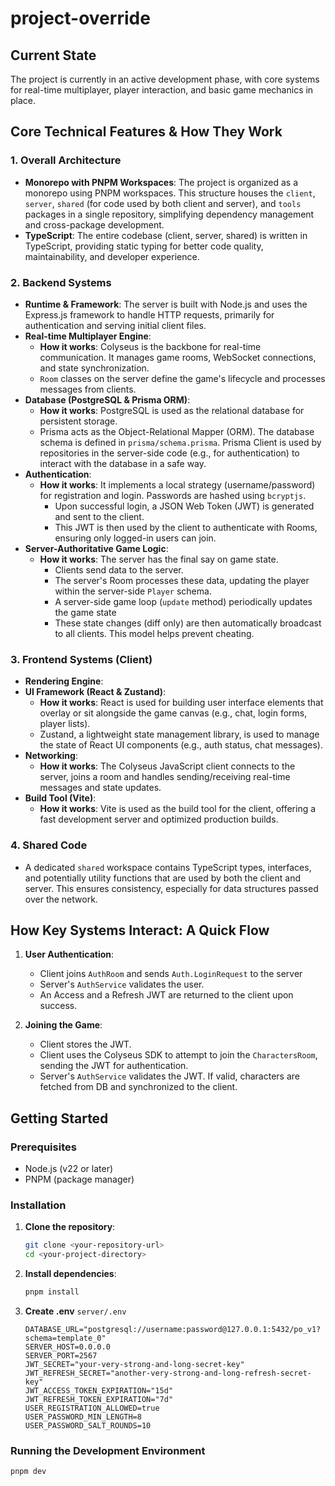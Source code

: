 # project-override

## Current State

The project is currently in an active development phase, with core systems for real-time multiplayer, player interaction, and basic game mechanics in place.

## Core Technical Features & How They Work

### 1. Overall Architecture

- **Monorepo with PNPM Workspaces**: The project is organized as a monorepo using PNPM workspaces. This structure houses the `client`, `server`, `shared` (for code used by both client and server), and `tools` packages in a single repository, simplifying dependency management and cross-package development.
- **TypeScript**: The entire codebase (client, server, shared) is written in TypeScript, providing static typing for better code quality, maintainability, and developer experience.

### 2. Backend Systems

- **Runtime & Framework**: The server is built with Node.js and uses the Express.js framework to handle HTTP requests, primarily for authentication and serving initial client files.
- **Real-time Multiplayer Engine**:
  - **How it works**: Colyseus is the backbone for real-time communication. It manages game rooms, WebSocket connections, and state synchronization.
  - `Room` classes on the server define the game's lifecycle and processes messages from clients.
- **Database (PostgreSQL & Prisma ORM)**:
  - **How it works**: PostgreSQL is used as the relational database for persistent storage.
  - Prisma acts as the Object-Relational Mapper (ORM). The database schema is defined in `prisma/schema.prisma`. Prisma Client is used by repositories in the server-side code (e.g., for authentication) to interact with the database in a safe way.
- **Authentication**:
  - **How it works**: It implements a local strategy (username/password) for registration and login. Passwords are hashed using `bcryptjs`.
    - Upon successful login, a JSON Web Token (JWT) is generated and sent to the client.
    - This JWT is then used by the client to authenticate with Rooms, ensuring only logged-in users can join.
- **Server-Authoritative Game Logic**:
  - **How it works**: The server has the final say on game state.
    - Clients send data to the server.
    - The server's Room processes these data, updating the player within the server-side `Player` schema.
    - A server-side game loop (`update` method) periodically updates the game state
    - These state changes (diff only) are then automatically broadcast to all clients. This model helps prevent cheating.

### 3. Frontend Systems (Client)

- **Rendering Engine**:
- **UI Framework (React & Zustand)**:
  - **How it works**: React is used for building user interface elements that overlay or sit alongside the game canvas (e.g., chat, login forms, player lists).
  - Zustand, a lightweight state management library, is used to manage the state of React UI components (e.g., auth status, chat messages).
- **Networking**:
  - **How it works**: The Colyseus JavaScript client connects to the server, joins a room and handles sending/receiving real-time messages and state updates.
- **Build Tool (Vite)**:
  - **How it works**: Vite is used as the build tool for the client, offering a fast development server and optimized production builds.

### 4. Shared Code

- A dedicated `shared` workspace contains TypeScript types, interfaces, and potentially utility functions that are used by both the client and server. This ensures consistency, especially for data structures passed over the network.

## How Key Systems Interact: A Quick Flow

1.  **User Authentication**:

    - Client joins `AuthRoom` and sends `Auth.LoginRequest` to the server
    - Server's `AuthService` validates the user.
    - An Access and a Refresh JWT are returned to the client upon success.

2.  **Joining the Game**:
    - Client stores the JWT.
    - Client uses the Colyseus SDK to attempt to join the `CharactersRoom`, sending the JWT for authentication.
    - Server's `AuthService` validates the JWT. If valid, characters are fetched from DB and synchronized to the client.

## Getting Started

### Prerequisites

- Node.js (v22 or later)
- PNPM (package manager)

### Installation

1.  **Clone the repository**:

    ```bash
    git clone <your-repository-url>
    cd <your-project-directory>
    ```

2.  **Install dependencies**:

    ```bash
    pnpm install
    ```

3.  **Create .env**
    `server/.env`
    ```
    DATABASE_URL="postgresql://username:password@127.0.0.1:5432/po_v1?schema=template_0"
    SERVER_HOST=0.0.0.0
    SERVER_PORT=2567
    JWT_SECRET="your-very-strong-and-long-secret-key"
    JWT_REFRESH_SECRET="another-very-strong-and-long-refresh-secret-key"
    JWT_ACCESS_TOKEN_EXPIRATION="15d"
    JWT_REFRESH_TOKEN_EXPIRATION="7d"
    USER_REGISTRATION_ALLOWED=true
    USER_PASSWORD_MIN_LENGTH=8
    USER_PASSWORD_SALT_ROUNDS=10
    ```

### Running the Development Environment

    pnpm dev
